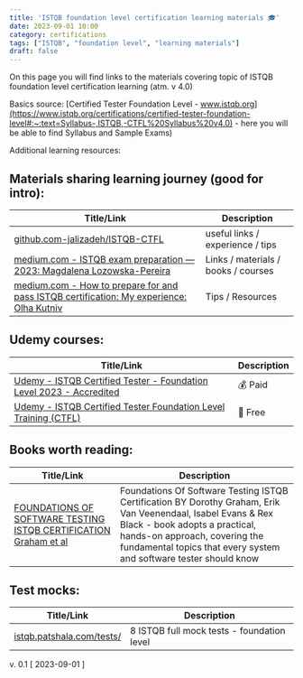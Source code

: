 ```yaml
---
title: 'ISTQB foundation level certification learning materials 🎓'
date: 2023-09-01 10:00
category: certifications
tags: ["ISTQB", "foundation level", "learning materials"]
draft: false
---
```



On this page you will find links to the materials covering topic of ISTQB foundation level certification learning (atm. v 4.0)

Basics source: [Certified Tester Foundation Level - www.istqb.org](https://www.istqb.org/certifications/certified-tester-foundation-level#:~:text=Syllabus-,ISTQB,-CTFL%20Syllabus%20v4.0) - here you will be able to find Syllabus and Sample Exams)


Additional learning resources:

## Materials sharing learning journey (good for intro):

| Title/Link | Description | 
|----------|----------|
| [github.com-jalizadeh/ISTQB-CTFL](https://github.com/jalizadeh/ISTQB-CTFL)  | useful links / experience / tips | 
|[medium.com - ISTQB exam preparation — 2023: Magdalena Lozowska-Pereira](https://medium.com/magdalena-lozowska/istqb-exam-preparation-2021-14c5484d7c3d)| Links / materials / books / courses |
|[medium.com - How to prepare for and pass ISTQB certification: My experience: Olha Kutniv](https://medium.com/agileinsider/how-to-prepare-for-and-pass-istqb-certification-my-experience-94b127ccfebc)| Tips / Resources |


## Udemy courses:

| Title/Link | Description | 
|----------|----------|
|  [Udemy - ISTQB Certified Tester - Foundation Level 2023 - Accredited](https://www.udemy.com/course/accredited-istqb-certified-tester-foundation-level-course/) | 💰 Paid | 
|[Udemy - ISTQB Certified Tester Foundation Level Training (CTFL)](https://www.udemy.com/course/istqb-certified-tester-foundation-level-training-ctfl/)| 🤑 Free |


## Books worth reading:

| Title/Link | Description | 
|----------|----------|
|  [FOUNDATIONS OF SOFTWARE TESTING ISTQB CERTIFICATION Graham et al](https://archive.org/details/FoundationsOfSoftwareTestingISTQBCertificationBYDorothyGrahamErikVanVeenendaalIsabelEvansRexBlack/page/n1/mode/2up) | Foundations Of Software Testing ISTQB Certification BY Dorothy Graham, Erik Van Veenendaal, Isabel Evans & Rex Black - book adopts a practical, hands-on approach, covering the fundamental topics that every system and software tester should know | 


## Test mocks:

| Title/Link | Description | 
|----------|----------|
| [istqb.patshala.com/tests/](https://istqb.patshala.com/tests/)  | 8 ISTQB full mock tests - foundation level | 


v. 0.1 [ 2023-09-01 ]

